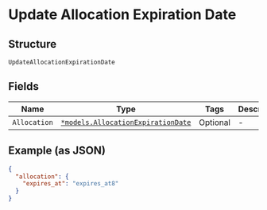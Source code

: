 
# Update Allocation Expiration Date

## Structure

`UpdateAllocationExpirationDate`

## Fields

| Name | Type | Tags | Description |
|  --- | --- | --- | --- |
| `Allocation` | [`*models.AllocationExpirationDate`](allocation-expiration-date.md) | Optional | - |

## Example (as JSON)

```json
{
  "allocation": {
    "expires_at": "expires_at8"
  }
}
```

